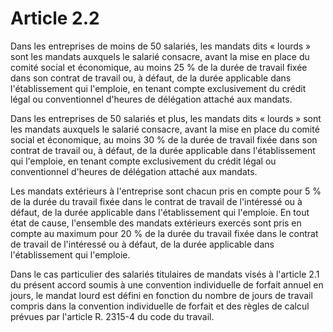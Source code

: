 # Article 2.2

Dans les entreprises de moins de 50 salariés, les mandats dits « lourds » sont les mandats auxquels le salarié consacre, avant la mise en place du comité social et économique, au moins 25 % de la durée de travail fixée dans son contrat de travail ou, à défaut, de la durée applicable dans l'établissement qui l'emploie, en tenant compte exclusivement du crédit légal ou conventionnel d'heures de délégation attaché aux mandats.

Dans les entreprises de 50 salariés et plus, les mandats dits « lourds » sont les mandats auxquels le salarié consacre, avant la mise en place du comité social et économique, au moins 30 % de la durée de travail fixée dans son contrat de travail ou, à défaut, de la durée applicable dans l'établissement qui l'emploie, en tenant compte exclusivement du crédit légal ou conventionnel d'heures de délégation attaché aux mandats.

Les mandats extérieurs à l'entreprise sont chacun pris en compte pour 5 % de la durée du travail fixée dans le contrat de travail de l'intéressé ou à défaut, de la durée applicable dans l'établissement qui l'emploie. En tout état de cause, l'ensemble des mandats extérieurs exercés sont pris en compte au maximum pour 20 % de la durée du travail fixée dans le contrat de travail de l'intéressé ou à défaut, de la durée applicable dans l'établissement qui l'emploie.

Dans le cas particulier des salariés titulaires de mandats visés à l'article 2.1 du présent accord soumis à une convention individuelle de forfait annuel en jours, le mandat lourd est défini en fonction du nombre de jours de travail compris dans la convention individuelle de forfait et des règles de calcul prévues par l'article R. 2315-4 du code du travail.

